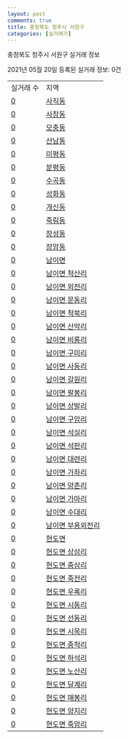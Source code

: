 ```yaml
---
layout: post
comments: true
title: 충청북도 청주시 서원구
categories: [실거래가]
---
```


충청북도 청주시 서원구 실거래 정보

2021년 05월 20일 등록된 실거래 정보: 0건


<table>
  <tr>
    <td>실거래 수</td>
    <td>지역</td>
  </tr>

  
  <tr>
    <td><a href="4311210100.html">0</a></td>
    <td><a href="4311210100.html">사직동</a></td>
  </tr>
    

  <tr>
    <td><a href="4311210200.html">0</a></td>
    <td><a href="4311210200.html">사창동</a></td>
  </tr>
    

  <tr>
    <td><a href="4311210300.html">0</a></td>
    <td><a href="4311210300.html">모충동</a></td>
  </tr>
    

  <tr>
    <td><a href="4311210400.html">0</a></td>
    <td><a href="4311210400.html">산남동</a></td>
  </tr>
    

  <tr>
    <td><a href="4311210500.html">0</a></td>
    <td><a href="4311210500.html">미평동</a></td>
  </tr>
    

  <tr>
    <td><a href="4311210600.html">0</a></td>
    <td><a href="4311210600.html">분평동</a></td>
  </tr>
    

  <tr>
    <td><a href="4311210700.html">0</a></td>
    <td><a href="4311210700.html">수곡동</a></td>
  </tr>
    

  <tr>
    <td><a href="4311210800.html">0</a></td>
    <td><a href="4311210800.html">성화동</a></td>
  </tr>
    

  <tr>
    <td><a href="4311210900.html">0</a></td>
    <td><a href="4311210900.html">개신동</a></td>
  </tr>
    

  <tr>
    <td><a href="4311211000.html">0</a></td>
    <td><a href="4311211000.html">죽림동</a></td>
  </tr>
    

  <tr>
    <td><a href="4311211100.html">0</a></td>
    <td><a href="4311211100.html">장성동</a></td>
  </tr>
    

  <tr>
    <td><a href="4311211200.html">0</a></td>
    <td><a href="4311211200.html">장암동</a></td>
  </tr>
    

  <tr>
    <td><a href="4311231000.html">0</a></td>
    <td><a href="4311231000.html">남이면</a></td>
  </tr>
    

  <tr>
    <td><a href="4311231021.html">0</a></td>
    <td><a href="4311231021.html">남이면 척산리</a></td>
  </tr>
    

  <tr>
    <td><a href="4311231022.html">0</a></td>
    <td><a href="4311231022.html">남이면 외천리</a></td>
  </tr>
    

  <tr>
    <td><a href="4311231023.html">0</a></td>
    <td><a href="4311231023.html">남이면 문동리</a></td>
  </tr>
    

  <tr>
    <td><a href="4311231024.html">0</a></td>
    <td><a href="4311231024.html">남이면 척북리</a></td>
  </tr>
    

  <tr>
    <td><a href="4311231025.html">0</a></td>
    <td><a href="4311231025.html">남이면 산막리</a></td>
  </tr>
    

  <tr>
    <td><a href="4311231026.html">0</a></td>
    <td><a href="4311231026.html">남이면 비룡리</a></td>
  </tr>
    

  <tr>
    <td><a href="4311231027.html">0</a></td>
    <td><a href="4311231027.html">남이면 구미리</a></td>
  </tr>
    

  <tr>
    <td><a href="4311231028.html">0</a></td>
    <td><a href="4311231028.html">남이면 사동리</a></td>
  </tr>
    

  <tr>
    <td><a href="4311231029.html">0</a></td>
    <td><a href="4311231029.html">남이면 갈원리</a></td>
  </tr>
    

  <tr>
    <td><a href="4311231030.html">0</a></td>
    <td><a href="4311231030.html">남이면 팔봉리</a></td>
  </tr>
    

  <tr>
    <td><a href="4311231031.html">0</a></td>
    <td><a href="4311231031.html">남이면 상발리</a></td>
  </tr>
    

  <tr>
    <td><a href="4311231032.html">0</a></td>
    <td><a href="4311231032.html">남이면 구암리</a></td>
  </tr>
    

  <tr>
    <td><a href="4311231033.html">0</a></td>
    <td><a href="4311231033.html">남이면 석실리</a></td>
  </tr>
    

  <tr>
    <td><a href="4311231034.html">0</a></td>
    <td><a href="4311231034.html">남이면 석판리</a></td>
  </tr>
    

  <tr>
    <td><a href="4311231035.html">0</a></td>
    <td><a href="4311231035.html">남이면 대련리</a></td>
  </tr>
    

  <tr>
    <td><a href="4311231036.html">0</a></td>
    <td><a href="4311231036.html">남이면 가좌리</a></td>
  </tr>
    

  <tr>
    <td><a href="4311231037.html">0</a></td>
    <td><a href="4311231037.html">남이면 양촌리</a></td>
  </tr>
    

  <tr>
    <td><a href="4311231038.html">0</a></td>
    <td><a href="4311231038.html">남이면 가마리</a></td>
  </tr>
    

  <tr>
    <td><a href="4311231039.html">0</a></td>
    <td><a href="4311231039.html">남이면 수대리</a></td>
  </tr>
    

  <tr>
    <td><a href="4311231040.html">0</a></td>
    <td><a href="4311231040.html">남이면 부용외천리</a></td>
  </tr>
    

  <tr>
    <td><a href="4311232000.html">0</a></td>
    <td><a href="4311232000.html">현도면</a></td>
  </tr>
    

  <tr>
    <td><a href="4311232021.html">0</a></td>
    <td><a href="4311232021.html">현도면 상삼리</a></td>
  </tr>
    

  <tr>
    <td><a href="4311232022.html">0</a></td>
    <td><a href="4311232022.html">현도면 중삼리</a></td>
  </tr>
    

  <tr>
    <td><a href="4311232023.html">0</a></td>
    <td><a href="4311232023.html">현도면 죽전리</a></td>
  </tr>
    

  <tr>
    <td><a href="4311232024.html">0</a></td>
    <td><a href="4311232024.html">현도면 우록리</a></td>
  </tr>
    

  <tr>
    <td><a href="4311232025.html">0</a></td>
    <td><a href="4311232025.html">현도면 시동리</a></td>
  </tr>
    

  <tr>
    <td><a href="4311232026.html">0</a></td>
    <td><a href="4311232026.html">현도면 선동리</a></td>
  </tr>
    

  <tr>
    <td><a href="4311232027.html">0</a></td>
    <td><a href="4311232027.html">현도면 시목리</a></td>
  </tr>
    

  <tr>
    <td><a href="4311232028.html">0</a></td>
    <td><a href="4311232028.html">현도면 중척리</a></td>
  </tr>
    

  <tr>
    <td><a href="4311232029.html">0</a></td>
    <td><a href="4311232029.html">현도면 하석리</a></td>
  </tr>
    

  <tr>
    <td><a href="4311232030.html">0</a></td>
    <td><a href="4311232030.html">현도면 노산리</a></td>
  </tr>
    

  <tr>
    <td><a href="4311232031.html">0</a></td>
    <td><a href="4311232031.html">현도면 달계리</a></td>
  </tr>
    

  <tr>
    <td><a href="4311232032.html">0</a></td>
    <td><a href="4311232032.html">현도면 매봉리</a></td>
  </tr>
    

  <tr>
    <td><a href="4311232033.html">0</a></td>
    <td><a href="4311232033.html">현도면 양지리</a></td>
  </tr>
    

  <tr>
    <td><a href="4311232034.html">0</a></td>
    <td><a href="4311232034.html">현도면 죽암리</a></td>
  </tr>
    


</table>
    